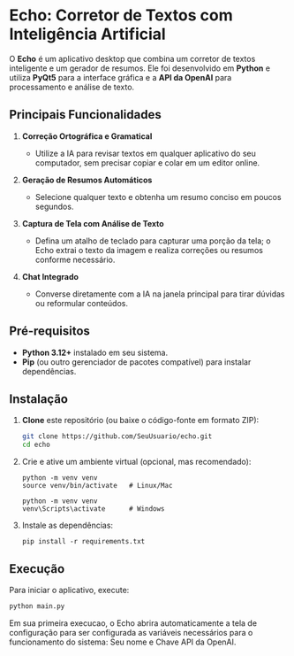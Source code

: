 # Echo: Corretor de Textos com Inteligência Artificial

O **Echo** é um aplicativo desktop que combina um corretor de textos inteligente e um gerador de resumos. Ele foi desenvolvido em **Python** e utiliza **PyQt5** para a interface gráfica e a **API da OpenAI** para processamento e análise de texto.  

## Principais Funcionalidades

1. **Correção Ortográfica e Gramatical**  
   - Utilize a IA para revisar textos em qualquer aplicativo do seu computador, sem precisar copiar e colar em um editor online.

2. **Geração de Resumos Automáticos**  
   - Selecione qualquer texto e obtenha um resumo conciso em poucos segundos.

3. **Captura de Tela com Análise de Texto**  
   - Defina um atalho de teclado para capturar uma porção da tela; o Echo extrai o texto da imagem e realiza correções ou resumos conforme necessário.

4. **Chat Integrado**  
   - Converse diretamente com a IA na janela principal para tirar dúvidas ou reformular conteúdos.

## Pré-requisitos

- **Python 3.12+** instalado em seu sistema.
- **Pip** (ou outro gerenciador de pacotes compatível) para instalar dependências.

## Instalação

1. **Clone** este repositório (ou baixe o código-fonte em formato ZIP):

   ```bash
   git clone https://github.com/SeuUsuario/echo.git
   cd echo
   ```
2. Crie e ative um ambiente virtual (opcional, mas recomendado):

    ```
    python -m venv venv
    source venv/bin/activate   # Linux/Mac
    ```
    ```
    python -m venv venv
    venv\Scripts\activate      # Windows
    ```
3. Instale as dependências:

    ```
    pip install -r requirements.txt
    ```
## Execução

Para iniciar o aplicativo, execute:

```bash
python main.py
```
   Em sua primeira execucao, o Echo abrira automaticamente a tela de configuração para ser configurada as variáveis necessários para o funcionamento do sistema: Seu nome e Chave API da OpenAI.